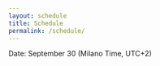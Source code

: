 ```yaml
---
layout: schedule
title: Schedule
permalink: /schedule/
---
```

Date: September 30 (Milano Time, UTC+2)